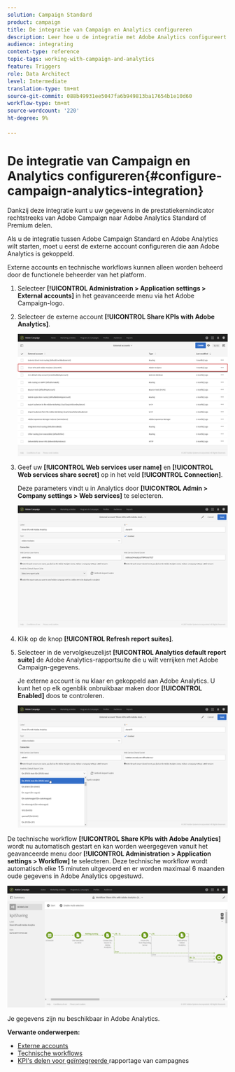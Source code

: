 ```yaml
---
solution: Campaign Standard
product: campaign
title: De integratie van Campaign en Analytics configureren
description: Leer hoe u de integratie met Adobe Analytics configureert om het succes van uw e-mailleveringen te meten.
audience: integrating
content-type: reference
topic-tags: working-with-campaign-and-analytics
feature: Triggers
role: Data Architect
level: Intermediate
translation-type: tm+mt
source-git-commit: 088b49931ee5047fa6b949813ba17654b1e10d60
workflow-type: tm+mt
source-wordcount: '220'
ht-degree: 9%

---
```



# De integratie van Campaign en Analytics configureren{#configure-campaign-analytics-integration}

Dankzij deze integratie kunt u uw gegevens in de prestatiekernindicator rechtstreeks van Adobe Campaign naar Adobe Analytics Standard of Premium delen.

Als u de integratie tussen Adobe Campaign Standard en Adobe Analytics wilt starten, moet u eerst de externe account configureren die aan Adobe Analytics is gekoppeld.

Externe accounts en technische workflows kunnen alleen worden beheerd door de functionele beheerder van het platform.

1. Selecteer **[!UICONTROL Administration > Application settings > External accounts]** in het geavanceerde menu via het Adobe Campaign-logo.
1. Selecteer de externe account **[!UICONTROL Share KPIs with Adobe Analytics]**.

   ![](assets/analytics_2.png)

1. Geef uw **[!UICONTROL Web services user name]** en **[!UICONTROL Web services share secret]** op in het veld **[!UICONTROL Connection]**.

   Deze parameters vindt u in Analytics door **[!UICONTROL Admin > Company settings > Web services]** te selecteren.

   ![](assets/analytics_1.png)

1. Klik op de knop **[!UICONTROL Refresh report suites]**.
1. Selecteer in de vervolgkeuzelijst **[!UICONTROL Analytics default report suite]** de Adobe Analytics-rapportsuite die u wilt verrijken met Adobe Campaign-gegevens.

   Je externe account is nu klaar en gekoppeld aan Adobe Analytics. U kunt het op elk ogenblik onbruikbaar maken door **[!UICONTROL Enabled]** doos te controleren.

   ![](assets/analytics.png)

De technische workflow **[!UICONTROL Share KPIs with Adobe Analytics]** wordt nu automatisch gestart en kan worden weergegeven vanuit het geavanceerde menu door **[!UICONTROL Administration > Application settings > Workflow]** te selecteren. Deze technische workflow wordt automatisch elke 15 minuten uitgevoerd en er worden maximaal 6 maanden oude gegevens in Adobe Analytics opgestuwd.

![](assets/analytics_3.png)

Je gegevens zijn nu beschikbaar in Adobe Analytics.

**Verwante onderwerpen:**

* [Externe accounts](../../administration/using/external-accounts.md)
* [Technische workflows](../../administration/using/technical-workflows.md)
* [KPI&#39;s delen voor geïntegreerde ](https://helpx.adobe.com/marketing-cloud/how-to/email-marketing.html) rapportage van campagnes

